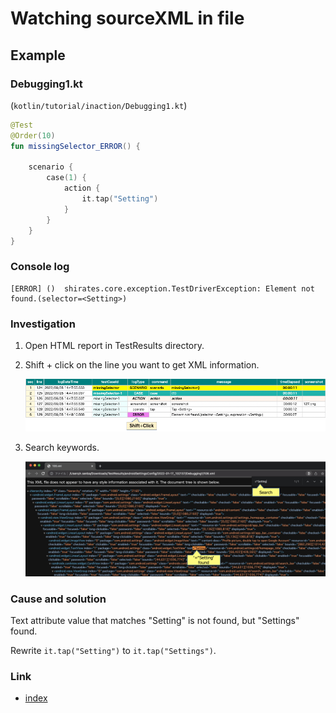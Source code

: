 # Watching sourceXML in file

## Example

### Debugging1.kt

(`kotlin/tutorial/inaction/Debugging1.kt`)

```kotlin
@Test
@Order(10)
fun missingSelector_ERROR() {

    scenario {
        case(1) {
            action {
                it.tap("Setting")
            }
        }
    }
}
```

### Console log

```
[ERROR]	()	shirates.core.exception.TestDriverException: Element not found.(selector=<Setting>)
```

### Investigation

1. Open HTML report in TestResults directory.
2. Shift + click on the line you want to get XML information.

   ![](../_images/open_xml_in_browser.png)
3. Search keywords.

   ![](../_images/search_in_xml.png)

### Cause and solution

Text attribute value that matches "Setting" is not found, but "Settings" found.

Rewrite `it.tap("Setting")` to `it.tap("Settings")`.

### Link

- [index](../../index.md)
